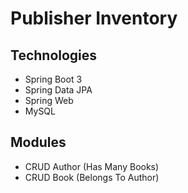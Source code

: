 # Publisher Inventory


## Technologies
- Spring Boot 3
- Spring Data JPA
- Spring Web
- MySQL

## Modules
- CRUD Author (Has Many Books)
- CRUD Book (Belongs To Author)
